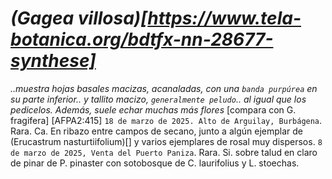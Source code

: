 # *(Gagea villosa)[https://www.tela-botanica.org/bdtfx-nn-28677-synthese]*

*..muestra hojas basales macizas, acanaladas, con una `banda purpúrea` en su parte inferior.. y tallito macizo, `generalmente peludo`.. al igual que los pedicelos. Además, suele echar muchas más flores* [compara con G. fragifera] [AFPA2:415] `18 de marzo de 2025. Alto de Arguilay, Burbágena`. Rara. Ca. En ribazo entre campos de secano, junto a algún ejemplar de (Erucastrum nasturtiifolium)[] y varios ejemplares de rosal muy dispersos. `8 de marzo de 2025, Venta del Puerto Paniza`. Rara. Si. sobre talud en claro de pinar de P. pinaster con sotobosque de C. laurifolius y L. stoechas. 
